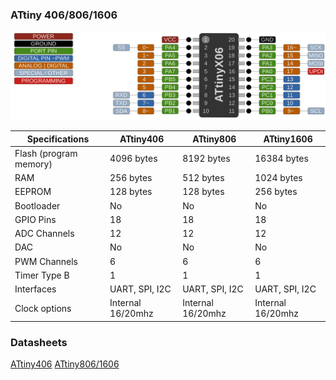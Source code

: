 ### ATtiny 406/806/1606
![x06 Pin Mapping](ATtiny_x06.gif "Arduino Pin Mapping for ATtiny x06")

 Specifications |  ATtiny406  |  ATtiny806  |    ATtiny1606   
------------ | ------------- | ------------- | ------------- 
Flash (program memory)   | 4096 bytes| 8192 bytes | 16384 bytes 
RAM  | 256 bytes | 512 bytes | 1024 bytes 
EEPROM | 128 bytes | 128 bytes | 256 bytes 
Bootloader | No | No | No 
GPIO Pins | 18 | 18 | 18 
ADC Channels | 12 | 12 | 12  
DAC | No | No | No 
PWM Channels | 6 | 6 | 6 
Timer Type B | 1 | 1 | 1
Interfaces | UART, SPI, I2C | UART, SPI, I2C | UART, SPI, I2C
Clock options | Internal 16/20mhz | Internal 16/20mhz | Internal 16/20mhz 

### Datasheets
[ATtiny406](http://ww1.microchip.com/downloads/en/DeviceDoc/Microchip%208bit%20mcu%20AVR%20ATtiny406%20data%20sheet%2040001976A.pdf)
[ATtiny806/1606](http://ww1.microchip.com/downloads/en/DeviceDoc/ATtiny806_1606_Data_Sheet_40002029A.pdf)

